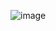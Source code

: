 ![image](https://github.com/Santa2764/hw-11.06-Donatello-/assets/127769191/ae3e68be-476d-453a-bc3a-940577eb0e8e)
